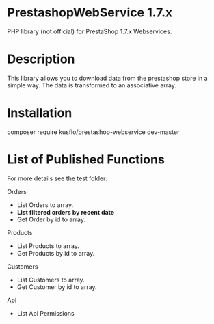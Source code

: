 # PrestashopWebService 1.7.x
PHP library (not official) for PrestaShop 1.7.x Webservices.

# Description
This library allows you to download data from the prestashop store in a simple way. 
The data is transformed to an associative array.

# Installation
composer require kusflo/prestashop-webservice dev-master

# List of Published Functions
For more details see the test folder:

Orders
- List Orders to array.
- **List filtered orders by recent date**
- Get Order by id to array.

Products
- List Products to array.
- Get Products by id to array.

Customers
- List Customers to array.
- Get Customer by id to array.

Api
- List Api Permissions
